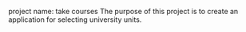 project name: take courses
The purpose of this project is to create an application for selecting university units.
